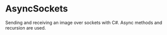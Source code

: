 # AsyncSockets
Sending and receiving an image over sockets with C#.
Async methods and recursion are used.
